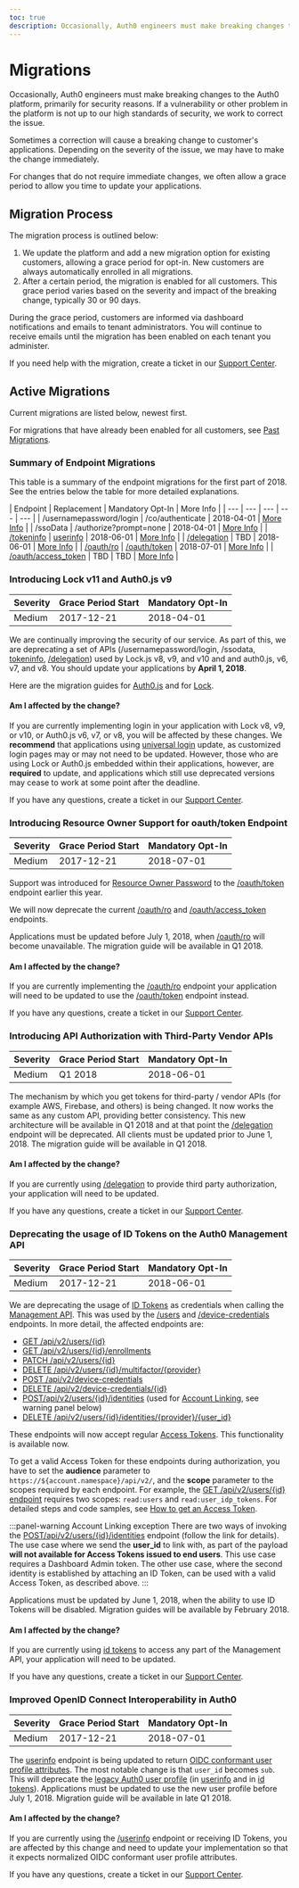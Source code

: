 ```yaml
---
toc: true
description: Occasionally, Auth0 engineers must make breaking changes to the Auth0 platform.
---
```

# Migrations

Occasionally, Auth0 engineers must make breaking changes to the Auth0 platform, primarily for security reasons. If a vulnerability or other problem in the platform is not up to our high standards of security, we work to correct the issue.

Sometimes a correction will cause a breaking change to customer's applications. Depending on the severity of the issue, we may have to make the change immediately.

For changes that do not require immediate changes, we often allow a grace period to allow you time to update your applications.

## Migration Process

The migration process is outlined below:

1. We update the platform and add a new migration option for existing customers, allowing a grace period for opt-in. New customers are always automatically enrolled in all migrations.
2. After a certain period, the migration is enabled for all customers. This grace period varies based on the severity and impact of the breaking change, typically 30 or 90 days.

During the grace period, customers are informed via dashboard notifications and emails to tenant administrators. You will continue to receive emails until the migration has been enabled on each tenant you administer.

If you need help with the migration, create a ticket in our [Support Center](${env.DOMAIN_URL_SUPPORT}).

## Active Migrations

Current migrations are listed below, newest first. 

For migrations that have already been enabled for all customers, see [Past Migrations](/migrations/past-migrations).

### Summary of Endpoint Migrations

This table is a summary of the endpoint migrations for the first part of 2018. See the entries below the table for more detailed explanations.

| Endpoint | Replacement | Mandatory Opt-In | More Info |
| --- | --- | --- | --- | --- |
| /usernamepassword/login | /co/authenticate | 2018-04-01 | [More Info](#introducing-lock-v11-and-auth0-js-v9) |
| /ssoData | /authorize?prompt=none | 2018-04-01 | [More Info](#introducing-lock-v11-and-auth0-js-v9) |
| [/tokeninfo](/api/authentication/reference#get-token-info) | [userinfo](/api/authentication#get-user-info) | 2018-06-01 | [More Info](#introducing-lock-v11-and-auth0-js-v9) |
| [/delegation](/api/authentication#delegation) | TBD | 2018-06-01 | [More Info](#introducing-api-authorization-with-third-party-vendor-apis) |
| [/oauth/ro](/api/authentication#resource-owner) | [/oauth/token](/api/authentication#authorization-code) | 2018-07-01 | [More Info](#introducing-resource-owner-support-for-oauth-token-endpoint) |
| [/oauth/access_token](/api/authentication#social-with-provider-s-access-token) | TBD | TBD | [More Info](#introducing-resource-owner-support-for-oauth-token-endpoint) |

### Introducing Lock v11 and Auth0.js v9

| Severity | Grace Period Start | Mandatory Opt-In|
| --- | --- | --- |
| Medium | 2017-12-21 |  2018-04-01 |

We are continually improving the security of our service. As part of this, we are deprecating a set of APIs (/usernamepassword/login, /ssodata, [tokeninfo](/api/authentication/reference#get-token-info), [/delegation](/api/authentication#delegation)) used by Lock.js v8, v9, and v10 and and auth0.js, v6, v7, and v8. You should update your applications by **April 1, 2018**.

Here are the migration guides for [Auth0.js](/libraries/auth0js/v9/migration-guide) and for [Lock](/libraries/lock/v11/migration-guide).

#### Am I affected by the change?

If you are currently implementing login in your application with Lock v8, v9, or v10, or Auth0.js v6, v7, or v8, you will be affected by these changes. We **recommend** that applications using [universal login](/hosted-pages/login) update, as customized login pages may or may not need to be updated. However, those who are using Lock or Auth0.js embedded within their applications, however, are **required** to update, and applications which still use deprecated versions may cease to work at some point after the deadline.

If you have any questions, create a ticket in our [Support Center](${env.DOMAIN_URL_SUPPORT}).

### Introducing Resource Owner Support for oauth/token Endpoint

| Severity | Grace Period Start | Mandatory Opt-In|
| --- | --- | --- |
| Medium | 2017-12-21 |  2018-07-01 |

Support was introduced for [Resource Owner Password](/api/authentication#resource-owner-password) to the [/oauth/token](/api/authentication#authorization-code) endpoint earlier this year. 

We will now deprecate the current [/oauth/ro](/api/authentication#resource-owner) and [/oauth/access_token](/api/authentication#social-with-provider-s-access-token) endpoints.

Applications must be updated before July 1, 2018, when [/oauth/ro](/api/authentication#resource-owner) will become unavailable. The migration guide will be available in Q1 2018.

#### Am I affected by the change?

If you are currently implementing the [/oauth/ro](/api/authentication#resource-owner) endpoint your application will need to be updated to use the [/oauth/token](/api/authentication#authorization-code) endpoint instead.

If you have any questions, create a ticket in our [Support Center](${env.DOMAIN_URL_SUPPORT}).

### Introducing API Authorization with Third-Party Vendor APIs

| Severity | Grace Period Start | Mandatory Opt-In|
| --- | --- | --- |
| Medium | Q1 2018 |  2018-06-01 |

The mechanism by which you get tokens for third-party / vendor APIs (for example AWS, Firebase, and others) is being changed. It now works the same as any custom API, providing better consistency. This new architecture will be available in Q1 2018 and at that point the [/delegation](/api/authentication#delegation) endpoint will be deprecated. All clients must be updated prior to June 1, 2018. The migration guide will be available in Q1 2018.

#### Am I affected by the change?

If you are currently using [/delegation](/api/authentication#delegation) to provide third party authorization, your application will need to be updated.

If you have any questions, create a ticket in our [Support Center](${env.DOMAIN_URL_SUPPORT}).

### Deprecating the usage of ID Tokens on the Auth0 Management API

| Severity | Grace Period Start | Mandatory Opt-In|
| --- | --- | --- |
| Medium | 2017-12-21 |  2018-06-01 |

We are deprecating the usage of [ID Tokens](/tokens/id-token) as credentials when calling the [Management API](/api/management/v2#!/Users/post_identities). This was used by the [/users](/api/management/v2#!/Users/get_users_by_id) and [/device-credentials](/api/management/v2#!/Device_Credentials/get_device_credentials) endpoints. In more detail, the affected endpoints are:
- [GET /api/v2/users/{id}](/api/management/v2#!/Users/get_users_by_id)
- [GET /api/v2/users/{id}/enrollments](/api/management/v2#!/Users/get_enrollments)
- [PATCH /api/v2/users/{id}](/api/management/v2#!/Users/patch_users_by_id)
- [DELETE /api/v2/users/{id}/multifactor/{provider}](/api/management/v2#!/Users/delete_multifactor_by_provider)
- [POST /api/v2/device-credentials](/api/management/v2#!/Device_Credentials/post_device_credentials)
- [DELETE /api/v2/device-credentials/{id}](/api/management/v2#!/Device_Credentials/delete_device_credentials_by_id)
- [POST/api/v2/users/{id}/identities](/api/management/v2#!/Users/post_identities) (used for [Account Linking](/link-accounts), see warning panel below)
- [DELETE /api/v2/users/{id}/identities/{provider}/{user_id}](/api/management/v2#!/Users/delete_provider_by_user_id)


These endpoints will now accept regular [Access Tokens](/access-token). This functionality is available now. 

To get a valid Access Token for these endpoints during authorization, you have to set the **audience** parameter to `https://${account.namespace}/api/v2/`, and the **scope** parameter to the scopes required by each endpoint. For example, the [GET /api/v2/users/{id} endpoint](/api/management/v2#!/Users/get_users_by_id) requires two scopes: `read:users` and `read:user_idp_tokens`. For detailed steps and code samples, see [How to get an Access Token](/tokens/access-token#how-to-get-an-access-token).

:::panel-warning Account Linking exception
There are two ways of invoking the [POST/api/v2/users/{id}/identities](/api/management/v2#!/Users/post_identities) endpoint (follow the link for details). The use case where we send the **user_id** to link with, as part of the payload **will not available for Access Tokens issued to end users**. This use case requires a Dashboard Admin token. The other use case, where the second identity is established by attaching an ID Token, can be used with a valid Access Token, as described above.
:::

Applications must be updated by June 1, 2018, when the ability to use ID Tokens will be disabled. Migration guides will be available by February 2018.

#### Am I affected by the change?

If you are currently using [id tokens](/tokens/id-token) to access any part of the Management API, your application will need to be updated.

If you have any questions, create a ticket in our [Support Center](${env.DOMAIN_URL_SUPPORT}).

### Improved OpenID Connect Interoperability in Auth0

| Severity | Grace Period Start | Mandatory Opt-In|
| --- | --- | --- |
| Medium | 2017-12-21 |  2018-07-01 |

The [userinfo](/api/authentication#get-user-info) endpoint is being updated to return [OIDC conformant user profile attributes](/user-profile/normalized/oidc). The most notable change is that `user_id` becomes `sub`. This will deprecate the [legacy Auth0 user profile](/user-profile/normalized/auth0) (in [userinfo](/api/authentication#get-user-info) and in [id tokens](/tokens/id-token)). Applications must be updated to use the new user profile before July 1, 2018. Migration guide will be available in late Q1 2018.

#### Am I affected by the change?

If you are currently using the [/userinfo](/api/authentication#get-user-info) endpoint or receiving ID Tokens, you are affected by this change and need to update your implementation so that it expects normalized OIDC conformant user profile attributes.

If you have any questions, create a ticket in our [Support Center](${env.DOMAIN_URL_SUPPORT}).
